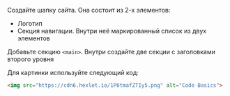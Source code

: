 Создайте шапку сайта. Она состоит из 2-х элементов:

  * Логотип
  * Секция навигации. Внутри неё маркированный список из двух элементов

Добавьте секцию `<main>`. Внутри создайте две секции с заголовками второго уровня

Для картинки используйте следующий код:

```html
<img src="https://cdn6.hexlet.io/1P6tmafZTIy5.png" alt="Code Basics">
```
